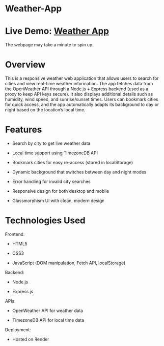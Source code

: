 # Weather-App

# **Live Demo**: [Weather App](https://weather-app-413h.onrender.com)
The webpage may take a minute to spin up.

# **Overview**

This is a responsive weather web application that allows users to search for cities and view real-time weather information. The app fetches data from the OpenWeather API through a Node.js + Express backend (used as a proxy to keep API keys secure). It also displays additional details such as humidity, wind speed, and sunrise/sunset times. Users can bookmark cities for quick access, and the app automatically adapts its background to day or night based on the location’s local time.

# **Features**

* Search by city to get live weather data

* Local time support using TimezoneDB API

* Bookmark cities for easy re-access (stored in localStorage)

* Dynamic background that switches between day and night modes

* Error handling for invalid city searches

* Responsive design for both desktop and mobile

* Glassmorphism UI with clean, modern design

# **Technologies Used**

Frontend:

* HTML5

* CSS3

* JavaScript (DOM manipulation, Fetch API, localStorage)

Backend:

* Node.js

* Express.js

APIs:

* OpenWeather API for weather data

* TimezoneDB API for local time data

Deployment:

* Hosted on Render
